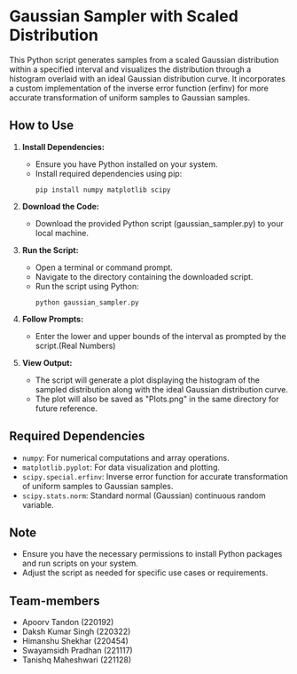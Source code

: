 # Gaussian Sampler with Scaled Distribution

This Python script generates samples from a scaled Gaussian distribution within a specified interval and visualizes the distribution through a histogram overlaid with an ideal Gaussian distribution curve. It incorporates a custom implementation of the inverse error function (erfinv) for more accurate transformation of uniform samples to Gaussian samples.

## How to Use

1. **Install Dependencies:**
   - Ensure you have Python installed on your system.
   - Install required dependencies using pip:
     ```
     pip install numpy matplotlib scipy
     ```

2. **Download the Code:**
   - Download the provided Python script (gaussian_sampler.py) to your local machine.

3. **Run the Script:**
   - Open a terminal or command prompt.
   - Navigate to the directory containing the downloaded script.
   - Run the script using Python:
     ```
     python gaussian_sampler.py
     ```

4. **Follow Prompts:**
   - Enter the lower and upper bounds of the interval as prompted by the script.(Real Numbers)

5. **View Output:**
   - The script will generate a plot displaying the histogram of the sampled distribution along with the ideal Gaussian distribution curve.
   - The plot will also be saved as "Plots.png" in the same directory for future reference.

## Required Dependencies

- `numpy`: For numerical computations and array operations.
- `matplotlib.pyplot`: For data visualization and plotting.
- `scipy.special.erfinv`: Inverse error function for accurate transformation of uniform samples to Gaussian samples.
- `scipy.stats.norm`: Standard normal (Gaussian) continuous random variable.

## Note

- Ensure you have the necessary permissions to install Python packages and run scripts on your system.
- Adjust the script as needed for specific use cases or requirements.

## Team-members

- Apoorv Tandon (220192)
- Daksh Kumar Singh (220322)
- Himanshu Shekhar (220454)
- Swayamsidh Pradhan (221117)
- Tanishq Maheshwari (221128)

